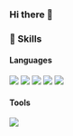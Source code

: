 ### Hi there 👋

<p>
  
  
</p>

### 💪 Skills
#### Languages
<p>
  <img src="https://img.shields.io/badge/Java-007396?style=flat-square&logo=Java&logoColor=white"/>
  <img src="https://img.shields.io/badge/JavaScript-F7DF1E?style=flat-square&logo=Java&logoColor=white"/>
  <img src="https://img.shields.io/badge/HTML5-E34F26?style=flat-square&logo=Java&logoColor=white"/>
  <img src="https://img.shields.io/badge/CSS3-1572B6?style=flat-square&logo=Java&logoColor=white"/>
  <img src="https://img.shields.io/badge/c-%2300599C.svg?style=for-the-badge&logo=c&logoColor=white"/>
  

</p>

#### Tools
<p>
  <img src="https://img.shields.io/badge/Git-F05032?style=flat-square&logo=Git&logoColor=white"/>
</p>
